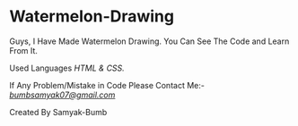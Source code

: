 # Watermelon-Drawing

 Guys, I Have Made Watermelon Drawing. You Can See The Code and Learn From It.

Used Languages *HTML & CSS.* 

If Any Problem/Mistake in Code Please Contact Me:- *bumbsamyak07@gmail.com*

Created By Samyak-Bumb
